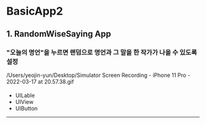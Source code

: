 # BasicApp2
## 1. RandomWiseSaying App
### "오늘의 명언"을 누르면 랜덤으로 명언과 그 말을 한 작가가 나올 수 있도록 설정
/Users/yeojin-yun/Desktop/Simulator Screen Recording - iPhone 11 Pro - 2022-03-17 at 20.57.38.gif
#### 
- UILable
- UIView
- UIButton
---
